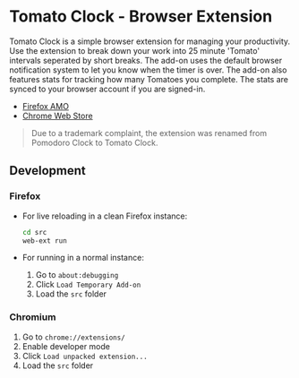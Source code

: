 # Tomato Clock - Browser Extension

Tomato Clock is a simple browser extension for managing your productivity. Use the extension to break down your work into 25 minute 'Tomato' intervals seperated by short breaks. The add-on uses the default browser notification system to let you know when the timer is over. The add-on also features stats for tracking how many Tomatoes you complete. The stats are synced to your browser account if you are signed-in.

- [Firefox AMO](https://addons.mozilla.org/en-US/firefox/addon/tomato-clock/)
- [Chrome Web Store](https://chrome.google.com/webstore/detail/tomato-clock/enemipdanmallpjakiehedcgjmibjihj)

> Due to a trademark complaint, the extension was renamed from Pomodoro Clock to Tomato Clock.

## Development

### Firefox

- For live reloading in a clean Firefox instance:

  ```sh
  cd src
  web-ext run
  ```

- For running in a normal instance:

  1. Go to `about:debugging`
  2. Click `Load Temporary Add-on`
  3. Load the `src` folder

### Chromium

1. Go to `chrome://extensions/`
2. Enable developer mode
3. Click `Load unpacked extension...`
4. Load the `src` folder
